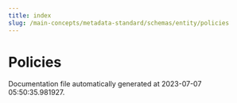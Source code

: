 ```yaml
---
title: index
slug: /main-concepts/metadata-standard/schemas/entity/policies
---
```


# Policies

Documentation file automatically generated at 2023-07-07 05:50:35.981927.
